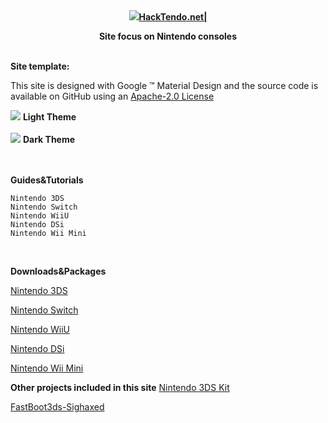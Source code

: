 <div style="text-align: center;">
<img src="https://github.com/daviiid99/HackTendo/blob/master/images/andy.png"><b><a href="https://www.hacktendo.net/Index.html">HackTendo.net|<a/> 

Site focus on Nintendo consoles</b></div>
<br/>
<b>Site template:</b>

This site is designed with Google ™ Material Design and the source code is available on GitHub using an <a href="https://github.com/daviiid99/HackTendo/blob/master/LICENSE">Apache-2.0 License</a>

<img src="https://github.com/daviiid99/HackTendo/blob/master/light.png">
<b>Light Theme</b>

<br/>
<br/>
<img src="https://github.com/daviiid99/HackTendo/blob/master/dark.png">
<b>Dark Theme</b>

<br/>
<br/>
<br/>

<b>Guides&Tutorials</b>

```
Nintendo 3DS
Nintendo Switch
Nintendo WiiU 
Nintendo DSi
Nintendo Wii Mini
```

<br/>

<b>Downloads&Packages</b>
<br/>

<a href="https://github.com/daviiid99/HackTendo/releases/tag/3DS">Nintendo 3DS</a>

<a href="https://github.com/daviiid99/HackTendo/releases/tag/SWITCH">Nintendo Switch</a>

<a href="https://github.com/daviiid99/HackTendo/releases/tag/WIIU">Nintendo WiiU</a>

<a href="https://github.com/daviiid99/HackTendo/releases/tag/DSI">Nintendo DSi</a>

<a href="https://github.com/daviiid99/HackTendo/releases/tag/WIIMINI">Nintendo Wii Mini</a>

<b>Other projects included in this site</b>
<a href="https://github.com/daviiid99/Nintendo-3DS-Kit">Nintendo 3DS Kit</a>

<a href="https://github.com/daviiid99/fastboot3ds-Sighaxed">FastBoot3ds-Sighaxed</a>
